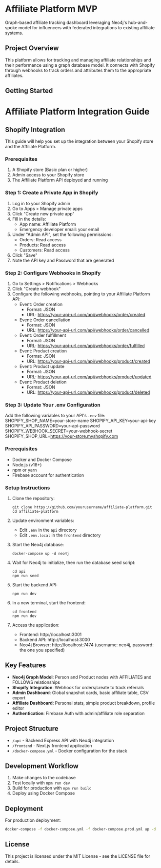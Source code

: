 # Affiliate Platform MVP

Graph-based affiliate tracking dashboard leveraging Neo4j's hub-and-spoke model for influencers with federated integrations to existing affiliate systems.

## Project Overview

This platform allows for tracking and managing affiliate relationships and their performance using a graph database model. It connects with Shopify through webhooks to track orders and attributes them to the appropriate affiliates.

## Getting Started

# Affiliate Platform Integration Guide

## Shopify Integration

This guide will help you set up the integration between your Shopify store and the Affiliate Platform.

### Prerequisites

1. A Shopify store (Basic plan or higher)
2. Admin access to your Shopify store
3. The Affiliate Platform API deployed and running

### Step 1: Create a Private App in Shopify

1. Log in to your Shopify admin
2. Go to Apps > Manage private apps
3. Click "Create new private app"
4. Fill in the details:
   - App name: Affiliate Platform
   - Emergency developer email: your email
5. Under "Admin API", set the following permissions:
   - Orders: Read access
   - Products: Read access
   - Customers: Read access
6. Click "Save"
7. Note the API key and Password that are generated

### Step 2: Configure Webhooks in Shopify

1. Go to Settings > Notifications > Webhooks
2. Click "Create webhook"
3. Configure the following webhooks, pointing to your Affiliate Platform API:
   - Event: Order creation
     - Format: JSON
     - URL: https://your-api-url.com/api/webhooks/order/created
   - Event: Order cancellation
     - Format: JSON
     - URL: https://your-api-url.com/api/webhooks/order/cancelled
   - Event: Order fulfillment
     - Format: JSON
     - URL: https://your-api-url.com/api/webhooks/order/fulfilled
   - Event: Product creation
     - Format: JSON
     - URL: https://your-api-url.com/api/webhooks/product/created
   - Event: Product update
     - Format: JSON
     - URL: https://your-api-url.com/api/webhooks/product/updated
   - Event: Product deletion
     - Format: JSON
     - URL: https://your-api-url.com/api/webhooks/product/deleted

### Step 3: Update Your .env Configuration

Add the following variables to your API's `.env` file:
SHOPIFY_SHOP_NAME=your-store-name
SHOPIFY_API_KEY=your-api-key
SHOPIFY_API_PASSWORD=your-api-password
SHOPIFY_WEBHOOK_SECRET=your-webhook-secret
SHOPIFY_SHOP_URL=https://your-store.myshopify.com

### Prerequisites

- Docker and Docker Compose
- Node.js (v18+)
- npm or yarn
- Firebase account for authentication

### Setup Instructions

1. Clone the repository:
   ```
   git clone https://github.com/yourusername/affiliate-platform.git
   cd affiliate-platform
   ```

2. Update environment variables:
   - Edit `.env` in the `api` directory
   - Edit `.env.local` in the `frontend` directory

3. Start the Neo4j database:
   ```
   docker-compose up -d neo4j
   ```

4. Wait for Neo4j to initialize, then run the database seed script:
   ```
   cd api
   npm run seed
   ```

5. Start the backend API:
   ```
   npm run dev
   ```

6. In a new terminal, start the frontend:
   ```
   cd frontend
   npm run dev
   ```

7. Access the application:
   - Frontend: http://localhost:3001
   - Backend API: http://localhost:3000
   - Neo4j Browser: http://localhost:7474 (username: neo4j, password: the one you specified)

## Key Features

- **Neo4j Graph Model**: Person and Product nodes with AFFILIATES and FOLLOWS relationships
- **Shopify Integration**: Webhook for orders/create to track referrals
- **Admin Dashboard**: Global snapshot cards, basic affiliate table, CSV export
- **Affiliate Dashboard**: Personal stats, simple product breakdown, profile editor
- **Authentication**: Firebase Auth with admin/affiliate role separation

## Project Structure

- `/api` - Backend Express API with Neo4j integration
- `/frontend` - Next.js frontend application
- `/docker-compose.yml` - Docker configuration for the stack

## Development Workflow

1. Make changes to the codebase
2. Test locally with `npm run dev`
3. Build for production with `npm run build`
4. Deploy using Docker Compose

## Deployment

For production deployment:

```bash
docker-compose -f docker-compose.yml -f docker-compose.prod.yml up -d
```

## License

This project is licensed under the MIT License - see the LICENSE file for details.
